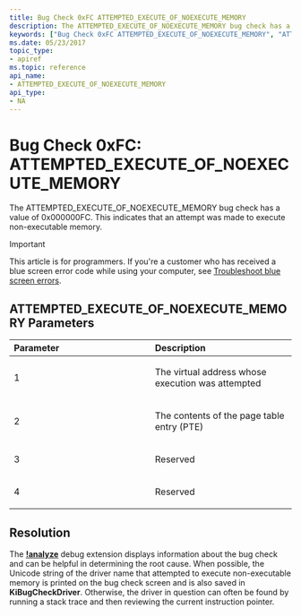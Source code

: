 ```yaml
---
title: Bug Check 0xFC ATTEMPTED_EXECUTE_OF_NOEXECUTE_MEMORY
description: The ATTEMPTED_EXECUTE_OF_NOEXECUTE_MEMORY bug check has a value of 0x000000FC. This indicates that an attempt was made to execute non-executable memory.
keywords: ["Bug Check 0xFC ATTEMPTED_EXECUTE_OF_NOEXECUTE_MEMORY", "ATTEMPTED_EXECUTE_OF_NOEXECUTE_MEMORY"]
ms.date: 05/23/2017
topic_type:
- apiref
ms.topic: reference
api_name:
- ATTEMPTED_EXECUTE_OF_NOEXECUTE_MEMORY
api_type:
- NA
---
```


# Bug Check 0xFC: ATTEMPTED\_EXECUTE\_OF\_NOEXECUTE\_MEMORY


The ATTEMPTED\_EXECUTE\_OF\_NOEXECUTE\_MEMORY bug check has a value of 0x000000FC. This indicates that an attempt was made to execute non-executable memory.

> [!IMPORTANT]
> This article is for programmers. If you're a customer who has received a blue screen error code while using your computer, see [Troubleshoot blue screen errors](https://www.windows.com/stopcode).


## ATTEMPTED\_EXECUTE\_OF\_NOEXECUTE\_MEMORY Parameters


<table>
<colgroup>
<col width="50%" />
<col width="50%" />
</colgroup>
<thead>
<tr class="header">
<th align="left">Parameter</th>
<th align="left">Description</th>
</tr>
</thead>
<tbody>
<tr class="odd">
<td align="left"><p>1</p></td>
<td align="left"><p>The virtual address whose execution was attempted</p></td>
</tr>
<tr class="even">
<td align="left"><p>2</p></td>
<td align="left"><p>The contents of the page table entry (PTE)</p></td>
</tr>
<tr class="odd">
<td align="left"><p>3</p></td>
<td align="left"><p>Reserved</p></td>
</tr>
<tr class="even">
<td align="left"><p>4</p></td>
<td align="left"><p>Reserved</p></td>
</tr>
</tbody>
</table>

 

## Resolution

The [**!analyze**](../debuggercmds/-analyze.md) debug extension displays information about the bug check and can be helpful in determining the root cause.
When possible, the Unicode string of the driver name that attempted to execute non-executable memory is printed on the bug check screen and is also saved in **KiBugCheckDriver**. Otherwise, the driver in question can often be found by running a stack trace and then reviewing the current instruction pointer.

 

 





